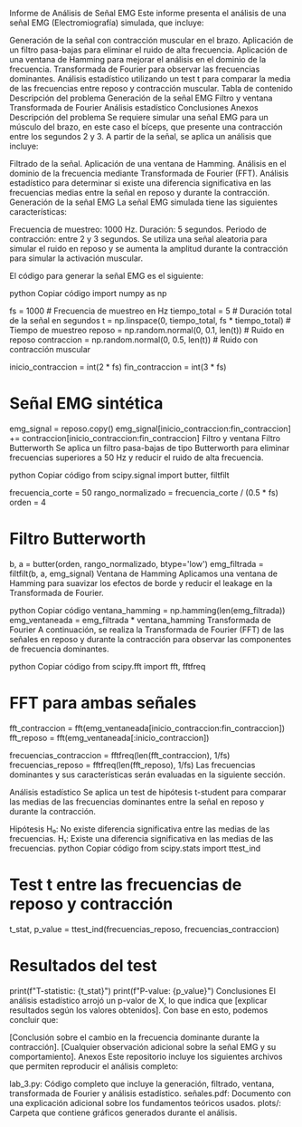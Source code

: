 Informe de Análisis de Señal EMG
Este informe presenta el análisis de una señal EMG (Electromiografía) simulada, que incluye:

Generación de la señal con contracción muscular en el brazo.
Aplicación de un filtro pasa-bajas para eliminar el ruido de alta frecuencia.
Aplicación de una ventana de Hamming para mejorar el análisis en el dominio de la frecuencia.
Transformada de Fourier para observar las frecuencias dominantes.
Análisis estadístico utilizando un test t para comparar la media de las frecuencias entre reposo y contracción muscular.
Tabla de contenido
Descripción del problema
Generación de la señal EMG
Filtro y ventana
Transformada de Fourier
Análisis estadístico
Conclusiones
Anexos
Descripción del problema
Se requiere simular una señal EMG para un músculo del brazo, en este caso el bíceps, que presente una contracción entre los segundos 2 y 3. A partir de la señal, se aplica un análisis que incluye:

Filtrado de la señal.
Aplicación de una ventana de Hamming.
Análisis en el dominio de la frecuencia mediante Transformada de Fourier (FFT).
Análisis estadístico para determinar si existe una diferencia significativa en las frecuencias medias entre la señal en reposo y durante la contracción.
Generación de la señal EMG
La señal EMG simulada tiene las siguientes características:

Frecuencia de muestreo: 1000 Hz.
Duración: 5 segundos.
Periodo de contracción: entre 2 y 3 segundos.
Se utiliza una señal aleatoria para simular el ruido en reposo y se aumenta la amplitud durante la contracción para simular la activación muscular.

El código para generar la señal EMG es el siguiente:

python
Copiar código
import numpy as np

fs = 1000  # Frecuencia de muestreo en Hz
tiempo_total = 5  # Duración total de la señal en segundos
t = np.linspace(0, tiempo_total, fs * tiempo_total)  # Tiempo de muestreo
reposo = np.random.normal(0, 0.1, len(t))  # Ruido en reposo
contraccion = np.random.normal(0, 0.5, len(t))  # Ruido con contracción muscular

inicio_contraccion = int(2 * fs)
fin_contraccion = int(3 * fs)

# Señal EMG sintética
emg_signal = reposo.copy()
emg_signal[inicio_contraccion:fin_contraccion] += contraccion[inicio_contraccion:fin_contraccion]
Filtro y ventana
Filtro Butterworth
Se aplica un filtro pasa-bajas de tipo Butterworth para eliminar frecuencias superiores a 50 Hz y reducir el ruido de alta frecuencia.

python
Copiar código
from scipy.signal import butter, filtfilt

frecuencia_corte = 50
rango_normalizado = frecuencia_corte / (0.5 * fs)
orden = 4

# Filtro Butterworth
b, a = butter(orden, rango_normalizado, btype='low')
emg_filtrada = filtfilt(b, a, emg_signal)
Ventana de Hamming
Aplicamos una ventana de Hamming para suavizar los efectos de borde y reducir el leakage en la Transformada de Fourier.

python
Copiar código
ventana_hamming = np.hamming(len(emg_filtrada))
emg_ventaneada = emg_filtrada * ventana_hamming
Transformada de Fourier
A continuación, se realiza la Transformada de Fourier (FFT) de las señales en reposo y durante la contracción para observar las componentes de frecuencia dominantes.

python
Copiar código
from scipy.fft import fft, fftfreq

# FFT para ambas señales
fft_contraccion = fft(emg_ventaneada[inicio_contraccion:fin_contraccion])
fft_reposo = fft(emg_ventaneada[:inicio_contraccion])

frecuencias_contraccion = fftfreq(len(fft_contraccion), 1/fs)
frecuencias_reposo = fftfreq(len(fft_reposo), 1/fs)
Las frecuencias dominantes y sus características serán evaluadas en la siguiente sección.

Análisis estadístico
Se aplica un test de hipótesis t-student para comparar las medias de las frecuencias dominantes entre la señal en reposo y durante la contracción.

Hipótesis
H₀: No existe diferencia significativa entre las medias de las frecuencias.
H₁: Existe una diferencia significativa en las medias de las frecuencias.
python
Copiar código
from scipy.stats import ttest_ind

# Test t entre las frecuencias de reposo y contracción
t_stat, p_value = ttest_ind(frecuencias_reposo, frecuencias_contraccion)

# Resultados del test
print(f"T-statistic: {t_stat}")
print(f"P-value: {p_value}")
Conclusiones
El análisis estadístico arrojó un p-valor de X, lo que indica que [explicar resultados según los valores obtenidos]. Con base en esto, podemos concluir que:

[Conclusión sobre el cambio en la frecuencia dominante durante la contracción].
[Cualquier observación adicional sobre la señal EMG y su comportamiento].
Anexos
Este repositorio incluye los siguientes archivos que permiten reproducir el análisis completo:

lab_3.py: Código completo que incluye la generación, filtrado, ventana, transformada de Fourier y análisis estadístico.
señales.pdf: Documento con una explicación adicional sobre los fundamentos teóricos usados.
plots/: Carpeta que contiene gráficos generados durante el análisis.






